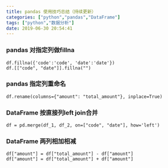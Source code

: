 ```yaml
---
title: pandas 使用技巧总结（持续更新）
categories: ["python","pandas","DataFrame"]
tags: ["python","数据分析"]
date: 2019-06-30 20:54:41
---
```


### pandas 对指定列做fillna

```
df.fillna({'code':'code', 'date':'date'})
df.[["code", "date"]].fillna("")
```

### pandas 指定列重命名

```
df.rename(columns={"amount": "total_amount"}, inplace=True)
```

### DataFrame 按直接列left join合并

```
df = pd.merge(df_1, df_2, on=["code", "date"], how='left')
```

### DataFrame 两列相加相减

```
df["amount"] = df["total_amount"] - df["amount"]
df["amount"] = df["total_amount"] + df["amount"]
```

